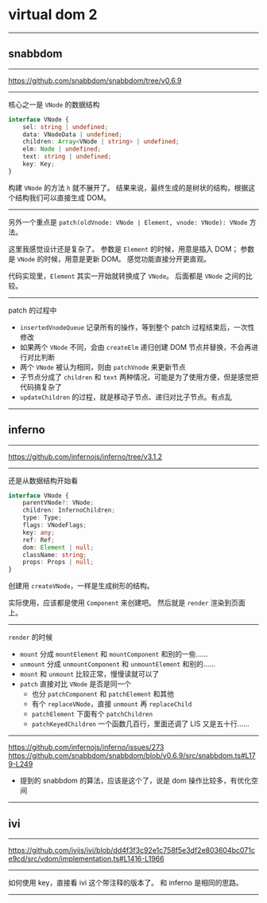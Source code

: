 # virtual dom 2

---

## snabbdom

---

https://github.com/snabbdom/snabbdom/tree/v0.6.9

---

核心之一是 `VNode` 的数据结构

```typescript
interface VNode {
    sel: string | undefined;
    data: VNodeData | undefined;
    children: Array<VNode | string> | undefined;
    elm: Node | undefined;
    text: string | undefined;
    key: Key;
}
```

构建 `VNode` 的方法 `h` 就不展开了。
结果来说，最终生成的是树状的结构，根据这个结构我们可以直接生成 DOM。

---

另外一个重点是 `patch(oldVnode: VNode | Element, vnode: VNode): VNode` 方法。

这里我感觉设计还是复杂了。
参数是 `Element` 的时候，用意是插入 DOM；
参数是 `VNode` 的时候，用意是更新 DOM。
感觉功能直接分开更直观。

代码实现里，`Element` 其实一开始就转换成了 `VNode`。
后面都是 `VNode` 之间的比较。

---

patch 的过程中

- `insertedVnodeQueue` 记录所有的操作，等到整个 patch 过程结束后，一次性修改
- 如果两个 `VNode` 不同，会由 `createElm` 递归创建 DOM 节点并替换，不会再进行对比判断
- 两个 `VNode` 被认为相同，则由 `patchVnode` 来更新节点
- 子节点分成了 `children` 和 `text` 两种情况，可能是为了使用方便，但是感觉把代码搞复杂了
- `updateChildren` 的过程，就是移动子节点、递归对比子节点。有点乱

---

## inferno

---

https://github.com/infernojs/inferno/tree/v3.1.2

---

还是从数据结构开始看

```typescript
interface VNode {
    parentVNode?: VNode;
    children: InfernoChildren;
    type: Type;
    flags: VNodeFlags;
    key: any;
    ref: Ref;
    dom: Element | null;
    className: string;
    props: Props | null;
}
```

创建用 `createVNode`，一样是生成树形的结构。

实际使用，应该都是使用 `Component` 来创建吧。
然后就是 `render` 渲染到页面上。

---

`render` 的时候

- `mount` 分成 `mountElement` 和 `mountComponent` 和别的一些……
- `unmount` 分成 `unmountComponent` 和 `unmountElement` 和别的……
- `mount` 和 `unmount` 比较正常，慢慢读就可以了
- `patch` 直接对比 `VNode` 是否是同一个
    - 也分 `patchComponent` 和 `patchElement` 和其他
    - 有个 `replaceVNode`，直接 `unmount` 再 `replaceChild`
    - `patchElement` 下面有个 `patchChildren`
    - `patchKeyedChildren` 一个函数几百行，里面还调了 LIS 又是五十行……

---

https://github.com/infernojs/inferno/issues/273
https://github.com/snabbdom/snabbdom/blob/v0.6.9/src/snabbdom.ts#L179-L249

- 提到的 snabbdom 的算法，应该是这个了，说是 dom 操作比较多，有优化空间

---

## ivi

---

https://github.com/ivijs/ivi/blob/dd4f3f3c92e1c758f5e3df2e803604bc071ce9cd/src/vdom/implementation.ts#L1416-L1966

---

如何使用 key，直接看 ivi 这个带注释的版本了。
和 inferno 是相同的思路。

---


